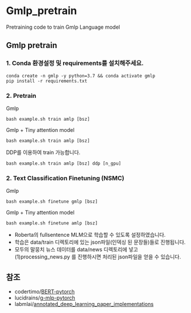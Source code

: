 # Gmlp_pretrain
 Pretraining code to train Gmlp Language model 

## Gmlp pretrain

### 1. Conda 환경설정 및 requirements를 설치해주세요.

```
conda create -n gmlp -y python=3.7 && conda activate gmlp
pip install -r requirements.txt
```

### 2. Pretrain

Gmlp
```console
bash example.sh train amlp [bsz]
```
Gmlp + Tiny attention model
```console
bash example.sh train amlp [bsz]
```

DDP를 이용하여 train 가능합니다.

```console
bash example.sh train amlp [bsz] ddp [n_gpu]
```
### 2. Text Classification Finetuning (NSMC)

Gmlp
```console
bash example.sh finetune gmlp [bsz]
```
Gmlp + Tiny attention model
```console
bash example.sh finetune amlp [bsz]
```


+ Roberta의 fullsentence MLM으로 학습할 수 있도록 설정하였습니다.
+ 학습은 data/train 디렉토리에 있는 json파일(인덱싱 된 문장들)들로 진행됩니다. 
+ 모두의 말뭉치 뉴스 데이터를 data/news 디렉토리에 넣고  (1)processing_news.py 를 진행하시면 처리된 json파일을 얻을 수 있습니다.


## 참조

  * codertimo/[BERT-pytorch][1]
  * lucidrains/[g-mlp-pytorch][2]
  * labmlai/[annotated_deep_learning_paper_implementations][3]

[1]:https://github.com/codertimo/BERT-pytorch
[2]:https://github.com/lucidrains/g-mlp-pytorch
[3]:https://github.com/labmlai/annotated_deep_learning_paper_implementations